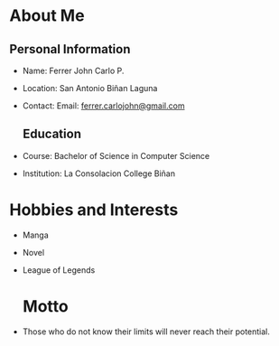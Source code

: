 # About Me

## Personal Information

- Name: Ferrer John Carlo P.
- Location:  San Antonio Biñan Laguna
- Contact:
  Email: ferrer.carlojohn@gmail.com

  ## Education

- Course: Bachelor of Science in Computer Science
- Institution: La Consolacion College Biñan

# Hobbies and Interests

- Manga
- Novel
- League of Legends

  # Motto

- Those who do not know their limits will never reach their potential.
